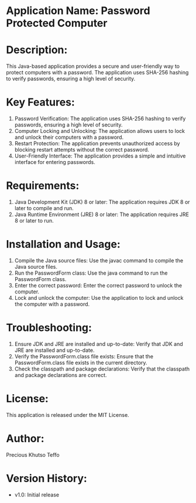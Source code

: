 # Application Name: Password Protected Computer
# Description:
This Java-based application provides a secure and user-friendly way to protect computers with a password. The application uses SHA-256 hashing to verify passwords, ensuring a high level of security.

# Key Features:
1. Password Verification: The application uses SHA-256 hashing to verify passwords, ensuring a high level of security.
2. Computer Locking and Unlocking: The application allows users to lock and unlock their computers with a password.
3. Restart Protection: The application prevents unauthorized access by blocking restart attempts without the correct password.
4. User-Friendly Interface: The application provides a simple and intuitive interface for entering passwords.

# Requirements:
1. Java Development Kit (JDK) 8 or later: The application requires JDK 8 or later to compile and run.
2. Java Runtime Environment (JRE) 8 or later: The application requires JRE 8 or later to run.

# Installation and Usage:
1. Compile the Java source files: Use the javac command to compile the Java source files.
2. Run the PasswordForm class: Use the java command to run the PasswordForm class.
3. Enter the correct password: Enter the correct password to unlock the computer.
4. Lock and unlock the computer: Use the application to lock and unlock the computer with a password.

# Troubleshooting:
1. Ensure JDK and JRE are installed and up-to-date: Verify that JDK and JRE are installed and up-to-date.
2. Verify the PasswordForm.class file exists: Ensure that the PasswordForm.class file exists in the current directory.
3. Check the classpath and package declarations: Verify that the classpath and package declarations are correct.

# License:
This application is released under the MIT License.

# Author:
Precious Khutso Teffo

# Version History:
- v1.0: Initial release
